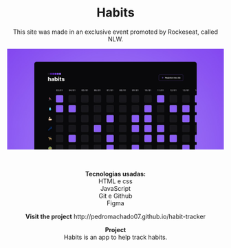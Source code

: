 <h1 align="center"> Habits </h1>
<p align="center">
This site was made in an exclusive event promoted by Rockeseat, called NLW.<br/>
</p>
<p align="center">
<img alt="nlw" src="./assets/Cover.jpg">
</p>
<br>
<p align="center">
<strong> Tecnologias usadas:
</strong><br>
HTML e css<br>
JavaScript<br>
Git e Github<br>
Figma<br>
<p align="center"><strong>Visit the project</strong>
http://pedromachado07.github.io/habit-tracker
</p>
<p align="center"><strong>Project</strong><br>
Habits is an app to help track habits.
</p>


